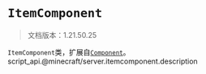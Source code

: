# `ItemComponent`

> 文档版本：1.21.50.25

`ItemComponent`类，扩展自[`Component`](./component.md)。script_api.@minecraft/server.itemcomponent.description
